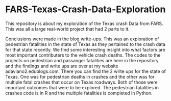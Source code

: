 # FARS-Texas-Crash-Data-Exploration
This repository is about my exploration of the Texas crash Data from FARS. This was all a large real-world project that had 2 parts to it.

Conclusions were made in the blog write-ups. This was an exploration of pedestrian fatalities in the state of Texas as they pertained to the crash data for that state recently. We find some interesting insight into what factors are most important contributers to the vehicle crash deaths. The codes to the projects on pedestrian and passanger fatalities are here in the repository and the findings and write ups are over at my website adaviano2.edublogs.com. There you can find the 2 write ups for the state of Texas. One was for pedestrian deaths in crashes and the other was for multiple fatal crashes that occur on Texas roadways. Both of those were important outcomes that were to be explored. The pedestrian fatalities in crashes code is in R and the multiple fatalities is completed in Python.
